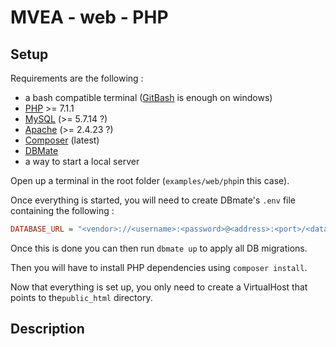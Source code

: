 # MVEA - web - PHP

## Setup

Requirements are the following :

- a bash compatible terminal ([GitBash](https://gitforwindows.org/) is enough on windows)
- [PHP](http://php.net/) >= 7.1.1
- [MySQL](https://www.mysql.com/) (>= 5.7.14 ?)
- [Apache](https://httpd.apache.org/) (>= 2.4.23 ?)
- [Composer](https://getcomposer.org/download/) (latest)
- [DBMate](https://github.com/amacneil/dbmate)
- a way to start a local server

Open up a terminal in the root folder (`examples/web/php`in this case).



Once everything is started, you will need to create DBmate's `.env` file containing the following :

```ini
DATABASE_URL = "<vendor>://<username>:<password>@<address>:<port>/<database>"
```



Once this is done you can then run `dbmate up` to apply all DB migrations.

Then you will have to install PHP dependencies using `composer install`.

Now that everything is set up, you only need to create a VirtualHost that points to the`public_html` directory.



## Description

